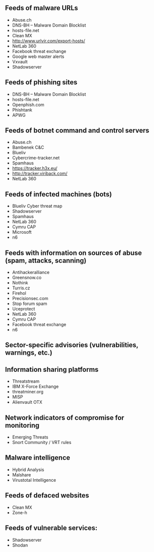 ## Feeds of malware URLs
+ Abuse.ch
+ DNS-BH – Malware Domain Blocklist
+ hosts-file.net
+ Clean MX
+ http://www.urlvir.com/export-hosts/
+ NetLab 360
+ Facebook threat exchange
+ Google web master alerts
+ Vxvault
+ Shadowserver

## Feeds of phishing sites
+ DNS-BH – Malware Domain Blocklist
+ hosts-file.net
+ Openphish.com
+ Phishtank
+ APWG

## Feeds of botnet command and control servers
+ Abuse.ch
+ Bambenek C&C
+ Blueliv
+ Cybercrime-tracker.net
+ Spamhaus
+ https://tracker.h3x.eu/
+ http://tracker.viriback.com/
+ NetLab 360

## Feeds of infected machines (bots)
+ Blueliv Cyber threat map
+ Shadowserver
+ Spamhaus
+ NetLab 360
+ Cymru CAP
+ Microsoft
+ n6

## Feeds with information on sources of abuse (spam, attacks, scanning)
+ Antihackeralliance
+ Greensnow.co
+ Nothink
+ Turris.cz
+ Firehol
+ Precisionsec.com
+ Stop forum spam
+ Uceprotect
+ NetLab 360
+ Cymru CAP
+ Facebook threat exchange
+ n6

## Sector-specific advisories (vulnerabilities, warnings, etc.)

## Information sharing platforms
+ Threatstream
+ IBM X-Force Exchange
+ threatminer.org
+ MISP
+ Alienvault OTX

## Network indicators of compromise for monitoring
+ Emerging Threats
+ Snort Community / VRT rules

## Malware intelligence
+ Hybrid Analysis
+ Malshare
+ Virustotal Intelligence

## Feeds of defaced websites
+ Clean MX
+ Zone-h

## Feeds of vulnerable services:
+ Shadowserver
+ Shodan 
